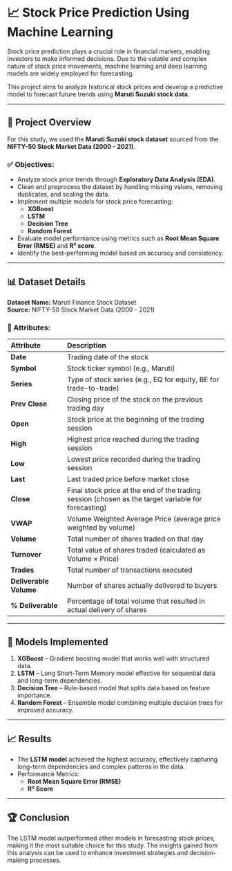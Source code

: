 
# 📈 Stock Price Prediction Using Machine Learning  

Stock price prediction plays a crucial role in financial markets, enabling investors to make informed decisions. Due to the volatile and complex nature of stock price movements, machine learning and deep learning models are widely employed for forecasting.  

This project aims to analyze historical stock prices and develop a predictive model to forecast future trends using **Maruti Suzuki stock data**.  

---

## 🚀 Project Overview  
For this study, we used the **Maruti Suzuki stock dataset** sourced from the **NIFTY-50 Stock Market Data (2000 - 2021)**.  

### ✅ Objectives:  
- Analyze stock price trends through **Exploratory Data Analysis (EDA)**.  
- Clean and preprocess the dataset by handling missing values, removing duplicates, and scaling the data.  
- Implement multiple models for stock price forecasting:
  - **XGBoost**  
  - **LSTM**  
  - **Decision Tree**  
  - **Random Forest**  
- Evaluate model performance using metrics such as **Root Mean Square Error (RMSE)** and **R² score**.  
- Identify the best-performing model based on accuracy and consistency.  

---

## 📊 Dataset Details  
**Dataset Name:** Maruti Finance Stock Dataset  
**Source:** NIFTY-50 Stock Market Data (2000 - 2021)  

### 📌 Attributes:  
| Attribute | Description |  
|:---------|:------------|  
| **Date** | Trading date of the stock |  
| **Symbol** | Stock ticker symbol (e.g., Maruti) |  
| **Series** | Type of stock series (e.g., EQ for equity, BE for trade-to-trade) |  
| **Prev Close** | Closing price of the stock on the previous trading day |  
| **Open** | Stock price at the beginning of the trading session |  
| **High** | Highest price reached during the trading session |  
| **Low** | Lowest price recorded during the trading session |  
| **Last** | Last traded price before market close |  
| **Close** | Final stock price at the end of the trading session (chosen as the target variable for forecasting) |  
| **VWAP** | Volume Weighted Average Price (average price weighted by volume) |  
| **Volume** | Total number of shares traded on that day |  
| **Turnover** | Total value of shares traded (calculated as Volume × Price) |  
| **Trades** | Total number of transactions executed |  
| **Deliverable Volume** | Number of shares actually delivered to buyers |  
| **% Deliverable** | Percentage of total volume that resulted in actual delivery of shares |  

---

## 🧪 Models Implemented  
1. **XGBoost** – Gradient boosting model that works well with structured data.  
2. **LSTM** – Long Short-Term Memory model effective for sequential data and long-term dependencies.  
3. **Decision Tree** – Rule-based model that splits data based on feature importance.  
4. **Random Forest** – Ensemble model combining multiple decision trees for improved accuracy.  

---

## 📈 Results  
- The **LSTM model** achieved the highest accuracy, effectively capturing long-term dependencies and complex patterns in the data.  
- Performance Metrics:  
    - **Root Mean Square Error (RMSE)**  
    - **R² Score**  

---

## 🏆 Conclusion  
The LSTM model outperformed other models in forecasting stock prices, making it the most suitable choice for this study. The insights gained from this analysis can be used to enhance investment strategies and decision-making processes.  

